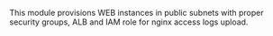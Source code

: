 This module provisions WEB instances in public subnets with proper security groups, ALB and IAM role for nginx access logs upload.